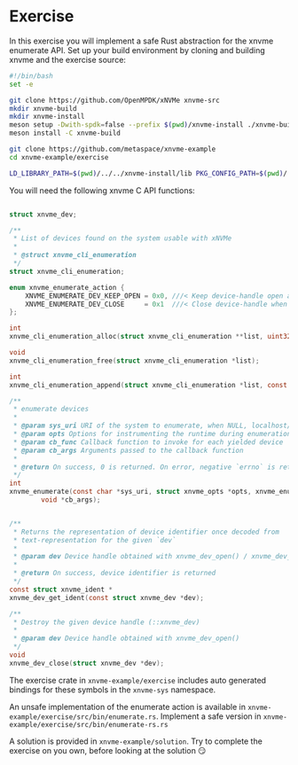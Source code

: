 # Exercise

In this exercise you will implement a safe Rust abstraction for the xnvme
enumerate API. Set up your build environment by cloning and building xnvme and
the exercise source:

```bash
#!/bin/bash
set -e

git clone https://github.com/OpenMPDK/xNVMe xnvme-src
mkdir xnvme-build
mkdir xnvme-install
meson setup -Dwith-spdk=false --prefix $(pwd)/xnvme-install ./xnvme-build ./xnvme-src
meson install -C xnvme-build

git clone https://github.com/metaspace/xnvme-example
cd xnvme-example/exercise

LD_LIBRARY_PATH=$(pwd)/../../xnvme-install/lib PKG_CONFIG_PATH=$(pwd)/../../xnvme-install/lib/pkgconfig cargo run --bin enumerate
```

 You will need the following xnvme C API functions:

```c

struct xnvme_dev;

/**
 * List of devices found on the system usable with xNVMe
 *
 * @struct xnvme_cli_enumeration
 */
struct xnvme_cli_enumeration;

enum xnvme_enumerate_action {
	XNVME_ENUMERATE_DEV_KEEP_OPEN = 0x0, ///< Keep device-handle open after callback returns
	XNVME_ENUMERATE_DEV_CLOSE     = 0x1  ///< Close device-handle when callback returns
};

int
xnvme_cli_enumeration_alloc(struct xnvme_cli_enumeration **list, uint32_t capacity);

void
xnvme_cli_enumeration_free(struct xnvme_cli_enumeration *list);

int
xnvme_cli_enumeration_append(struct xnvme_cli_enumeration *list, const struct xnvme_ident *entry);

/**
 * enumerate devices
 *
 * @param sys_uri URI of the system to enumerate, when NULL, localhost/PCIe
 * @param opts Options for instrumenting the runtime during enumeration
 * @param cb_func Callback function to invoke for each yielded device
 * @param cb_args Arguments passed to the callback function
 *
 * @return On success, 0 is returned. On error, negative `errno` is returned.
 */
int
xnvme_enumerate(const char *sys_uri, struct xnvme_opts *opts, xnvme_enumerate_cb cb_func,
		void *cb_args);


/**
 * Returns the representation of device identifier once decoded from
 * text-representation for the given `dev`
 *
 * @param dev Device handle obtained with xnvme_dev_open() / xnvme_dev_openf()
 *
 * @return On success, device identifier is returned
 */
const struct xnvme_ident *
xnvme_dev_get_ident(const struct xnvme_dev *dev);

/**
 * Destroy the given device handle (::xnvme_dev)
 *
 * @param dev Device handle obtained with xnvme_dev_open()
 */
void
xnvme_dev_close(struct xnvme_dev *dev);
```

The exercise crate in `xnvme-example/exercise` includes auto generated bindings
for these symbols in the `xnvme-sys` namespace.

An unsafe implementation of the enumerate action is available in
`xnvme-example/exercise/src/bin/enumerate.rs`. Implement a safe version in
`xnvme-example/exercise/src/bin/enumerate-rs.rs`

A solution is provided in `xnvme-example/solution`. Try to complete the exercise
on you own, before looking at the solution 😏

